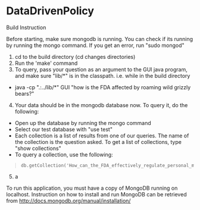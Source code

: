 DataDrivenPolicy
================

Build Instruction

Before starting, make sure mongodb is running. You can check if its running by running the mongo command. If you get an error, run "sudo mongod"

1. cd to the build directory (cd changes directories)
2. Run the 'make' command
3. To query, pass your question as an argument to the GUI java program, and make sure "lib/\*" is in the classpath. i.e. while in the build directory
 * java -cp ".:../lib/\*" GUI "how is the FDA affected by roaming wild grizzly bears?"
4. Your data should be in the mongodb database now. To query it, do the following:
  * Open up the database by running the mongo command
  * Select our test database with "use test"
  * Each collection is a list of results from one of our queries. The name of the collection is the question asked. To get a list of collections, type "show collections"
  * To query a collection, use the following:
>     db.getCollection('How_can_the_FDA_effectively_regulate_personal_medicine_compared_to_“we”_medicine')
5. a


To run this application, you must have a copy of MongoDB running on localhost. Instruction on how to install and run MongoDB can be retrieved from http://docs.mongodb.org/manual/installation/
